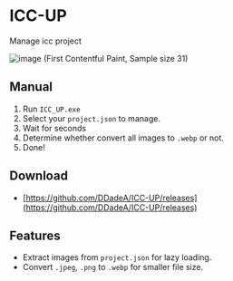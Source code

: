 # ICC-UP
Manage icc project

![image](https://github.com/DDadeA/ICC-UP/assets/44233195/92b350d8-0a1e-415b-bd4a-883d54df2b6d)
(First Contentful Paint, Sample size 31)

## Manual
1. Run `ICC_UP.exe`
2. Select your `project.json` to manage.
3. Wait for seconds
4. Determine whether convert all images to `.webp` or not.
5. Done!

## Download
 - [https://github.com/DDadeA/ICC-UP/releases](https://github.com/DDadeA/ICC-UP/releases)

## Features
 - Extract images from `project.json` for lazy loading.
 - Convert `.jpeg`, `.png` to `.webp` for smaller file size.
